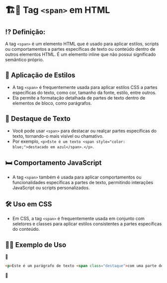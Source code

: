 # 🏗🚧 Tag `<span>` em HTML

## ⁉ Definição:

A tag `<span>` é um elemento HTML que é usado para aplicar estilos, scripts ou comportamentos a partes específicas de texto ou conteúdo dentro de outros elementos HTML. É um elemento inline que não possui significado semântico próprio.

## 🎨 Aplicação de Estilos

- A tag `<span>` é frequentemente usada para aplicar estilos CSS a partes específicas do texto, como cor, tamanho da fonte, estilo, entre outros.
- Ela permite a formatação detalhada de partes de texto dentro de elementos de bloco, como parágrafos.

## 🔦 Destaque de Texto

- Você pode usar `<span>` para destacar ou realçar partes específicas do texto, tornando-o mais visível ou chamativo.
- Por exemplo, `<p>Este é um texto <span style="color: blue;">destacado em azul</span>.</p>`.

## 🛏 Comportamento JavaScript

- A tag `<span>` também é usada para aplicar comportamentos ou funcionalidades específicas a partes de texto, permitindo interações JavaScript ou scripts personalizados.

## 🛠 Uso em CSS

- Em CSS, a tag `<span>` é frequentemente usada em conjunto com seletores e classes para aplicar estilos consistentes a partes específicas do conteúdo.

## 👩‍🏫 Exemplo de Uso

📌

```html
<p>Este é um parágrafo de texto <span class="destaque">com uma parte destacada</span>.</p>
```

📌
